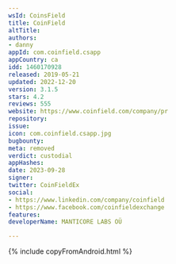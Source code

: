```yaml
---
wsId: CoinsField
title: CoinField
altTitle: 
authors:
- danny
appId: com.coinfield.csapp
appCountry: ca
idd: 1460170928
released: 2019-05-21
updated: 2022-12-20
version: 3.1.5
stars: 4.2
reviews: 555
website: https://www.coinfield.com/company/pr
repository: 
issue: 
icon: com.coinfield.csapp.jpg
bugbounty: 
meta: removed
verdict: custodial
appHashes: 
date: 2023-09-28
signer: 
twitter: CoinFieldEx
social:
- https://www.linkedin.com/company/coinfield
- https://www.facebook.com/coinfieldexchange
features: 
developerName: MANTICORE LABS OÜ

---
```


{% include copyFromAndroid.html %}
